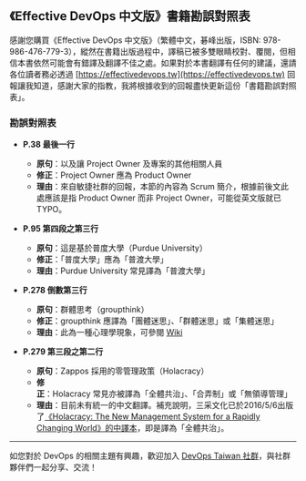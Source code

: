 ## 《Effective DevOps 中文版》書籍勘誤對照表

感謝您購買《Effective DevOps 中文版》（繁體中文，碁峰出版，ISBN: 978-986-476-779-3），縱然在書籍出版過程中，譯稿已被多雙眼睛校對、覆閱，但相信本書依然可能會有錯譯及翻譯不佳之處。如果對於本書翻譯有任何的建議，還請各位讀者務必透過 [https://effectivedevops.tw](https://effectivedevops.tw) 回報讓我知道，感謝大家的指教，我將根據收到的回報盡快更新這份「書籍勘誤對照表」。

### 勘誤對照表

* **P.38 最後一行**
  * **原句**：以及讓 Project Owner 及專案的其他相關人員
  * **修正**：Project Owner 應為 Product Owner 
  * **理由**：來自敏捷社群的回報，本節的內容為 Scrum 簡介，根據前後文此處應該是指 Product Owner 而非 Project Owner，可能從英文版就已 TYPO。

* **P.95 第四段之第三行**
  * **原句**：這是基於普度大學（Purdue University）
  * **修正**：「普度大學」應為「普渡大學」
  * **理由**：Purdue University 常見譯為「普渡大學」

* **P.278 倒數第三行**
  * **原句**：群體思考（groupthink）
  * **修正**：groupthink 應譯為「團體迷思」、「群體迷思」或「集體迷思」
  * **理由**：此為一種心理學現象，可參閱 [Wiki](https://zh.wikipedia.org/zh-tw/%E5%9C%98%E9%AB%94%E8%BF%B7%E6%80%9D)

* **P.279 第三段之第二行**
  * **原句**：Zappos 採用的零管理政策（Holacracy）
  * **修正**：Holacracy 常見亦被譯為「全體共治」、「合弄制」或「無領導管理」
  * **理由**：目前未有統一的中文翻譯。補充說明，三采文化已於2016/5/6出版了[《Holacracy: The New Management System for a Rapidly Changing World》的中譯本](https://www.suncolor.com.tw/BookPage.aspx?bokno=109010101037)，即是譯為「全體共治」。


------

如您對於 DevOps 的相關主題有興趣，歡迎加入 [DevOps Taiwan 社群](https://devopstw.club)，與社群夥伴們一起分享、交流！

